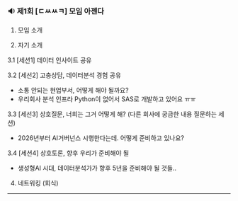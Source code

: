 
### 🔉 제1회 [ㄷㅆㅆㅋ] 모임 아젠다 

1. 모임 소개 

2. 자기 소개 

3.1 [세션1] 데이터 인사이트 공유 

3.2 [세선2] 고충상담, 데이터분석 경험 공유 
 - 소통 안되는 현업부서, 어떻게 해야 될까요?
 - 우리회사 분석 인프라 Python이 없어서 SAS로 개발하고 있어요 ㅠㅠ 

3.3 [세선3] 상호질문, 너희는 그거 어떻게 해? (다른 회사에 궁금한 내용 질문하는 세션)
 - 2026년부터 AI거버넌스 시행한다는데. 어떻게 준비하고 있나요? 

3.4 [세션4] 상호토론, 향후 우리가 준비해야 될 
 - 생성형AI 시대, 데이터분석가가 향후 5년을 준비해야 될 것들.. 

4. 네트워킹 (회식) 

----------------------

